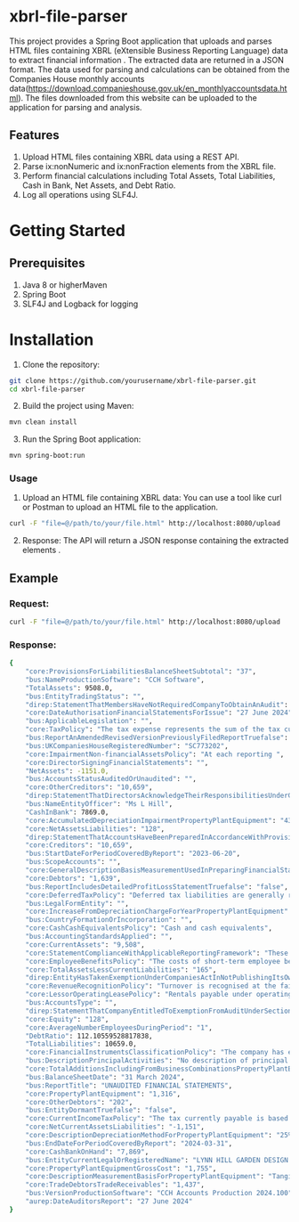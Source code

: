 # xbrl-file-parser

This project provides a Spring Boot application that uploads and parses HTML files containing XBRL (eXtensible Business Reporting Language) data to extract financial information . The extracted data  are returned in a JSON format.
The data used for parsing and calculations can be obtained from the Companies House monthly accounts data(https://download.companieshouse.gov.uk/en_monthlyaccountsdata.html). The files downloaded from this website can be uploaded to the application for parsing and analysis.

## Features

1. Upload HTML files containing XBRL data using a REST API.
2. Parse ix:nonNumeric and ix:nonFraction elements from the XBRL file.
3. Perform financial calculations including Total Assets, Total Liabilities, Cash in Bank, Net Assets, and Debt Ratio.
4. Log all operations using SLF4J.

# Getting Started

## Prerequisites

1. Java 8 or higherMaven
2. Spring Boot
3. SLF4J and Logback for logging

# Installation

1. Clone the repository:

```bash
git clone https://github.com/yourusername/xbrl-file-parser.git
cd xbrl-file-parser
```

2.	Build the project using Maven:

```bash
mvn clean install
```
3.	Run the Spring Boot application:

```bash
mvn spring-boot:run
```

### Usage

1.	Upload an HTML file containing XBRL data:
You can use a tool like curl or Postman to upload an HTML file to the application.

```bash
curl -F "file=@/path/to/your/file.html" http://localhost:8080/upload
```
2.	Response:
The API will return a JSON response containing the extracted elements .

## Example

### Request:

```bash
curl -F "file=@/path/to/your/file.html" http://localhost:8080/upload
```

### Response:
```bash
{
    "core:ProvisionsForLiabilitiesBalanceSheetSubtotal": "37",
    "bus:NameProductionSoftware": "CCH Software",
    "TotalAssets": 9508.0,
    "bus:EntityTradingStatus": "",
    "direp:StatementThatMembersHaveNotRequiredCompanyToObtainAnAudit": "T",
    "core:DateAuthorisationFinancialStatementsForIssue": "27 June 2024",
    "bus:ApplicableLegislation": "",
    "core:TaxPolicy": "The tax expense represents the sum of the tax currently payable and deferred tax.",
    "bus:ReportAnAmendedRevisedVersionPreviouslyFiledReportTruefalse": "false",
    "bus:UKCompaniesHouseRegisteredNumber": "SC773202",
    "core:ImpairmentNon-financialAssetsPolicy": "At each reporting ",
    "core:DirectorSigningFinancialStatements": "",
    "NetAssets": -1151.0,
    "bus:AccountsStatusAuditedOrUnaudited": "",
    "core:OtherCreditors": "10,659",
    "direp:StatementThatDirectorsAcknowledgeTheirResponsibilitiesUnderCompaniesAct": "The director acknowledges her responsibilities for complying with the requirements of the Companies Act 2006 with respect to accounting records and the preparation of financial statements.",
    "bus:NameEntityOfficer": "Ms L Hill",
    "CashInBank": 7869.0,
    "core:AccumulatedDepreciationImpairmentPropertyPlantEquipment": "439",
    "core:NetAssetsLiabilities": "128",
    "direp:StatementThatAccountsHaveBeenPreparedInAccordanceWithProvisionsSmallCompaniesRegime": "These financial statements have been prepared and delivered in accordance with the provisions applicable to companies subject to the small companies regime.",
    "core:Creditors": "10,659",
    "bus:StartDateForPeriodCoveredByReport": "2023-06-20",
    "bus:ScopeAccounts": "",
    "core:GeneralDescriptionBasisMeasurementUsedInPreparingFinancialStatements": "The financial statements have been prepared under the historical cost convention and in accordance with the principal accounting policies set out below.",
    "core:Debtors": "1,639",
    "bus:ReportIncludesDetailedProfitLossStatementTruefalse": "false",
    "core:DeferredTaxPolicy": "Deferred tax liabilities are generally recognised for all timing differences and deferred tax assets are recognised to the extent that it is probable that they will be recovered against the reversal of deferred tax liabilities or other future taxable profits. Such assets and liabilities are not recognised if the timing difference arises from goodwill or from the initial recognition of other assets and liabilities in a transaction that affects neither the tax profit nor the accounting profit.",
    "bus:LegalFormEntity": "",
    "core:IncreaseFromDepreciationChargeForYearPropertyPlantEquipment": "439",
    "bus:CountryFormationOrIncorporation": "",
    "core:CashCashEquivalentsPolicy": "Cash and cash equivalents",
    "bus:AccountingStandardsApplied": "",
    "core:CurrentAssets": "9,508",
    "core:StatementComplianceWithApplicableReportingFramework": "These financial statements have been prepared in accordance with FRS 102 “The Financial Reporting Standard applicable in the UK and Republic of Ireland” (“FRS 102”) and the requirements of the Companies Act 2006 as applicable to companies subject to the small companies regime. The disclosure requirements of section 1A of FRS 102 have been applied other than where additional disclosure is required to show a true and fair view.",
    "core:EmployeeBenefitsPolicy": "The costs of short-term employee benefits are recognised as a liability and an expense, unless those costs are required to be recognised as part of the cost of stock or ",
    "core:TotalAssetsLessCurrentLiabilities": "165",
    "direp:EntityHasTakenExemptionUnderCompaniesActInNotPublishingItsOwnProfitLossAccountTruefalse": "The director of the company has elected not to include a copy of the profit and loss account within the financial statements.true",
    "core:RevenueRecognitionPolicy": "Turnover is recognised at the fair value of the consideration received or receivable for goods and services provided in the normal course of business",
    "core:LessorOperatingLeasePolicy": "Rentals payable under operating leases, ",
    "bus:AccountsType": "",
    "direp:StatementThatCompanyEntitledToExemptionFromAuditUnderSection477CompaniesAct2006RelatingToSmallCompanies": "For the financial period ended 31 March 2024 the company was entitled to exemption from audit under section 477 of the Companies Act 2006",
    "core:Equity": "128",
    "core:AverageNumberEmployeesDuringPeriod": "1",
    "DebtRatio": 112.10559528817838,
    "TotalLiabilities": 10659.0,
    "core:FinancialInstrumentsClassificationPolicy": "The company has elected to apply the provisions of Section 11 ‘Basic Financial Instruments’ and Section 12 ‘Other Financial Instruments Issues’ of FRS 102 to all of its financial instruments. ",
    "bus:DescriptionPrincipalActivities": "No description of principal activity",
    "core:TotalAdditionsIncludingFromBusinessCombinationsPropertyPlantEquipment": "1,755",
    "bus:BalanceSheetDate": "31 March 2024",
    "bus:ReportTitle": "UNAUDITED FINANCIAL STATEMENTS",
    "core:PropertyPlantEquipment": "1,316",
    "core:OtherDebtors": "202",
    "bus:EntityDormantTruefalse": "false",
    "core:CurrentIncomeTaxPolicy": "The tax currently payable is based on taxable profit for the year. Taxable profit differs from net profit as reported in the ",
    "core:NetCurrentAssetsLiabilities": "-1,151",
    "core:DescriptionDepreciationMethodForPropertyPlantEquipment": "25% Straight Line",
    "bus:EndDateForPeriodCoveredByReport": "2024-03-31",
    "core:CashBankOnHand": "7,869",
    "bus:EntityCurrentLegalOrRegisteredName": "LYNN HILL GARDEN DESIGN LTD",
    "core:PropertyPlantEquipmentGrossCost": "1,755",
    "core:DescriptionMeasurementBasisForPropertyPlantEquipment": "Tangible fixed assets ",
    "core:TradeDebtorsTradeReceivables": "1,437",
    "bus:VersionProductionSoftware": "CCH Accounts Production 2024.100",
    "aurep:DateAuditorsReport": "27 June 2024"
}
```
